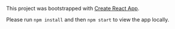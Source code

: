 This project was bootstrapped with [Create React App](https://github.com/facebookincubator/create-react-app).

Please run `npm install` and then `npm start` to view the app locally.